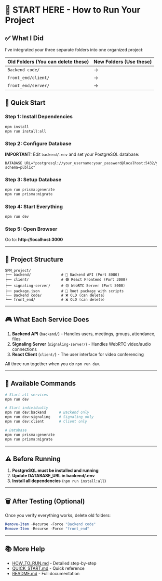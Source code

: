 # 🚀 START HERE - How to Run Your Project

## ✅ What I Did

I've integrated your three separate folders into one organized project:

| Old Folders (You can delete these) | New Folders (Use these) |
|-------------------------------------|--------------------------|
| `Backend code/` | → | `backend/` |
| `front_end/client/` | → | `client/` |
| `front_end/server/` | → | `signaling-server/` |

## 🎯 Quick Start

### Step 1: Install Dependencies

```powershell
npm install
npm run install:all
```

### Step 2: Configure Database

**IMPORTANT:** Edit `backend/.env` and set your PostgreSQL database:

```env
DATABASE_URL="postgresql://your_username:your_password@localhost:5432/your_database_name?schema=public"
```

### Step 3: Setup Database

```powershell
npm run prisma:generate
npm run prisma:migrate
```

### Step 4: Start Everything

```powershell
npm run dev
```

### Step 5: Open Browser

Go to: **http://localhost:3000**

---

## 📁 Project Structure

```
SPM_project/
├── backend/              # 🔵 Backend API (Port 8080)
├── client/               # 🟢 React Frontend (Port 3000)  
├── signaling-server/     # 🟡 WebRTC Server (Port 5000)
├── package.json          # 📄 Root package with scripts
└── Backend code/         # ❌ OLD (can delete)
└── front_end/            # ❌ OLD (can delete)
```

---

## 🎮 What Each Service Does

1. **Backend API** (`backend/`) - Handles users, meetings, groups, attendance, files
2. **Signaling Server** (`signaling-server/`) - Handles WebRTC video/audio connections
3. **React Client** (`client/`) - The user interface for video conferencing

All three run together when you do `npm run dev`.

---

## 🔧 Available Commands

```powershell
# Start all services
npm run dev

# Start individually
npm run dev:backend      # Backend only
npm run dev:signaling    # Signaling only  
npm run dev:client       # Client only

# Database
npm run prisma:generate
npm run prisma:migrate
```

---

## ⚠️ Before Running

1. **PostgreSQL must be installed and running**
2. **Update DATABASE_URL in backend/.env**
3. **Install all dependencies** (`npm run install:all`)

---

## 🗑️ After Testing (Optional)

Once you verify everything works, delete old folders:

```powershell
Remove-Item -Recurse -Force "Backend code"
Remove-Item -Recurse -Force "front_end"
```

---

## 📚 More Help

- [HOW_TO_RUN.md](HOW_TO_RUN.md) - Detailed step-by-step
- [QUICK_START.md](QUICK_START.md) - Quick reference
- [README.md](README.md) - Full documentation

